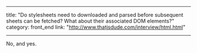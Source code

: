---
title: "Do stylesheets need to downloaded and parsed before subsequent sheets can be fetched? What about their associated DOM elements?"
category: front_end
link: "http://www.thatjsdude.com/interview/html.html"
___
No, and yes.
